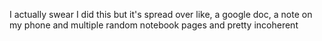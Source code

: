 I actually swear I did this but it's spread over like, a google doc, a note on my phone and multiple random notebook pages and pretty incoherent